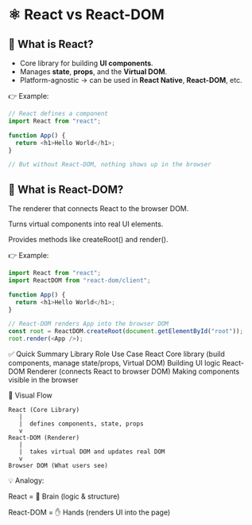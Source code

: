 # ⚛️ React vs React-DOM  

## 🔹 What is React?  
- Core library for building **UI components**.  
- Manages **state**, **props**, and the **Virtual DOM**.  
- Platform-agnostic → can be used in **React Native**, **React-DOM**, etc.  

👉 Example:  
```js
// React defines a component
import React from "react";

function App() {
  return <h1>Hello World</h1>;
}

// But without React-DOM, nothing shows up in the browser

```

## 🔹 What is React-DOM?

The renderer that connects React to the browser DOM.

Turns virtual components into real UI elements.

Provides methods like createRoot() and render().

👉 Example:

```js
import React from "react";
import ReactDOM from "react-dom/client";

function App() {
  return <h1>Hello World</h1>;
}

// React-DOM renders App into the browser DOM
const root = ReactDOM.createRoot(document.getElementById("root"));
root.render(<App />);

```

✅ Quick Summary
Library	Role	Use Case
React	Core library (build components, manage state/props, Virtual DOM)	Building UI logic
React-DOM	Renderer (connects React to browser DOM)	Making components visible in the browser

🔹 Visual Flow

```text
React (Core Library)
   |
   |  defines components, state, props
   v
React-DOM (Renderer)
   |
   |  takes virtual DOM and updates real DOM
   v
Browser DOM (What users see)
```

💡 Analogy:

React = 🧠 Brain (logic & structure)

React-DOM = ✋ Hands (renders UI into the page)


